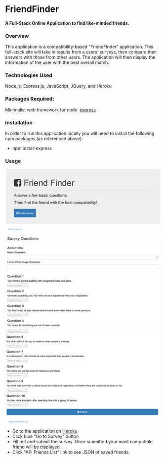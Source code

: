 # FriendFinder
 
#### A Full-Stack Online Application to find like-minded friends.

### Overview

This application is a compatibility-based "FriendFinder" application.  This full-stack site will take in results from a users' surveys, then compare their answers with those from other users. The application will then display the information of the user with the best overall match.

### Technologies Used

Node.js, Express.js, JavaScript, JQuery, and Heroku

### Packages Required:

Minimalist web framework for node.
[express](https://www.npmjs.com/package/express)

### Installation

In order to run this application locally you will need to install the following npm packages (as referenced above):

* npm install express

### Usage

![Landing Page Image](FriendFinderLanding.png)
![Survey Page Image 1](FriendFinder-1.png)
![Survey Page Image 2](FriendFinder-2.png)


   * Go to the application on [Heroku](https://limitless-wildwood-91948.herokuapp.com/)
   * Click blue "Go to Survey" button
   * Fill out and submit the survey.  Once submitted your most compatible friend will be displayed.
   * Click "API Friends List" link to see JSON of saved friends.